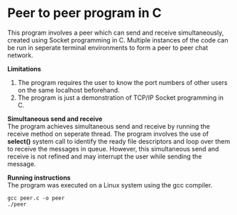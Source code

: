 # Peer to peer program in C
This program involves a peer which can send and receive simultaneously, created using Socket programming in C. Multiple instances of the code can be run in seperate terminal environments to form a peer to peer chat network.

**Limitations**
1. The program requires the user to know the port numbers of other users on the same localhost beforehand. 
2. The program is just a demonstration of TCP/IP Socket programming in C.

**Simultaneous send and receive** <br>
The program achieves simultaneous send and receive by running the receive method on seperate thread. The program involves the use of **select()** system call to identify the ready file descriptors and loop over them to receive the messages in queue. However, this simultaneous send and receive is not refined and may interrupt the user while sending the message. 

**Running instructions** <br>
The program was executed on a Linux system using the gcc compiler.

```
gcc peer.c -o peer
./peer
```